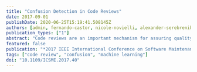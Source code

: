 ```yaml
---
title: "Confusion Detection in Code Reviews"
date: 2017-09-01
publishDate: 2020-06-25T15:19:41.508145Z
authors: [admin, fernando-castor, nicole-novielli, alexander-serebrenik]
publication_types: ["1"]
abstract: "Code reviews are an important mechanism for assuring quality of source code changes. Reviewers can either add general comments pertaining to the entire change or pinpoint concerns or shortcomings about a specific part of the change using inline comments. Recent studies show that reviewers often do not understand the change being reviewed and its context. Our ultimate goal is to identify the factors that confuse code reviewers and understand how confusion impacts the efficiency and effectiveness of code review(er)s. As the first step towards this goal we focus on the identification of confusion in developers' comments. Based on an existing theoretical framework categorizing expressions of confusion, we manually classify 800 comments from code reviews of the Android project. We observe that confusion can be reasonably well-identified by humans: raters achieve moderate agreement (Fleiss' kappa 0.59 for the general comments and 0.49 for the inline ones). Then, for each kind of comment we build a series of automatic classifiers that, depending on the goals of the further analysis, can be trained to achieve high precision (0.875 for the general comments and 0.615 for the inline ones), high recall (0.944 for the general comments and 0.988 for the inline ones), or substantial precision and recall (0.696 and 0.542 for the general comments and 0.434 and 0.583 for the inline ones, respectively). These results motivate further research on the impact of confusion on the code review process. Moreover, other researchers can employ the proposed classifiers to analyze confusion in other contexts where software development-related discussions occur, such as mailing lists."
featured: false
publication: "*2017 IEEE International Conference on Software Maintenance and Evolution (ICSME)*"
tags: ["code review", "confusion", "machine learning"]
doi: "10.1109/ICSME.2017.40"
---
```

